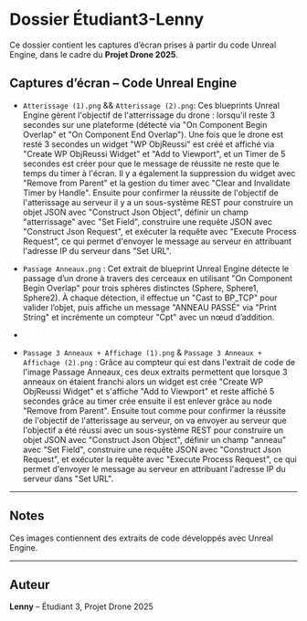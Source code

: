# Dossier Étudiant3-Lenny

Ce dossier contient les captures d’écran prises à partir du code Unreal Engine, dans le cadre du **Projet Drone 2025**.

## Captures d’écran – Code Unreal Engine

- `Atterissage (1).png` && `Atterissage (2).png`: Ces blueprints Unreal Engine gèrent l'objectif de l'atterrissage du drone : lorsqu'il reste 3 secondes sur une plateforme (détecté via "On Component Begin Overlap" et "On Component End Overlap"). Une fois que le drone est resté 3 secondes un widget "WP ObjReussi" est créé et affiché via "Create WP ObjReussi Widget" et "Add to Viewport", et un Timer de 5 secondes est créer pour que le message de réussite ne reste que le temps du timer à l'écran. Il y a également la suppression du widget avec "Remove from Parent" et la gestion du timer avec "Clear and Invalidate Timer by Handle". Ensuite pour confirmer la réussite de l'objectif de l'atterissage au serveur il y a un sous-système REST pour construire un objet JSON avec "Construct Json Object", définir un champ "atterrissage" avec "Set Field", construire une requête JSON avec "Construct Json Request", et exécuter la requête avec "Execute Process Request", ce qui permet d'envoyer le message au serveur en attribuant l'adresse IP du serveur dans "Set URL".

- `Passage Anneaux.png` : Cet extrait de blueprint Unreal Engine détecte le passage d’un drone à travers des cerceaux en utilisant "On Component Begin Overlap" pour trois sphères distinctes (Sphere, Sphere1, Sphere2). À chaque détection, il effectue un "Cast to BP_TCP" pour valider l’objet, puis affiche un message "ANNEAU PASSÉ" via "Print String" et incrémente un compteur "Cpt" avec un nœud d’addition.
- 
- `Passage 3 Anneaux + Affichage (1).png` & `Passage 3 Anneaux + Affichage (2).png` : Grâce au compteur qui est dans l'extrait de code de l'image Passage Anneaux, ces deux extraits permettent que lorsque 3 anneaux on étaient franchi alors un widget est crée "Create WP ObjReussi Widget" et s'affiche "Add to Viewport" et reste affiché 5 secondes grâce au timer crée ensuite il est enlever grâce au node "Remove from Parent". Ensuite tout comme pour confirmer la réussite de l'objectif de l'atterissage au serveur, on va envoyer au serveur que l'objectif a été réussi avec un sous-système REST pour construire un objet JSON avec "Construct Json Object", définir un champ "anneau" avec "Set Field", construire une requête JSON avec "Construct Json Request", et exécuter la requête avec "Execute Process Request", ce qui permet d'envoyer le message au serveur en attribuant l'adresse IP du serveur dans "Set URL".
---

## Notes

Ces images contiennent des extraits de code développés avec Unreal Engine.

---

## Auteur

**Lenny** – Étudiant 3, Projet Drone 2025

